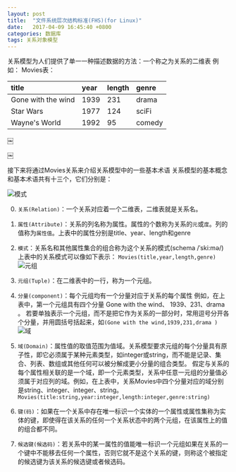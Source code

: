 ```yaml
---
layout: post
title:  "文件系统层次结构标准(FHS)(for Linux)"
date:   2017-04-09 16:45:40 +0800
categories: 数据库
tags: 关系对象模型
---
```




关系模型为人们提供了单一一种描述数据的方法：一个称之为关系的二维表
例如：
Movies表：

| title | year | length | genre |
|:--|:-- |:-- |:-- |
| Gone with the wind | 1939 | 231 | drama |
| Star Wars | 1977 | 124 | sciFi |
| Wayne's World | 1992 | 95 | comedy |




￼

￼

接下来将通过Movies关系来介绍关系模型中的一些基本术语
关系模型的基本概念和基本术语共有十三个，它们分别是：

![模式](http://img.blog.csdn.net/20170502203739134?watermark/2/text/aHR0cDovL2Jsb2cuY3Nkbi5uZXQvcXFfMjk3NTMyODU=/font/5a6L5L2T/fontsize/400/fill/I0JBQkFCMA==/dissolve/70/gravity/SouthEast)

0. `关系(Relation)`：一个关系对应着一个二维表，二维表就是关系名。
0. `属性(Attribute)`：关系的列名称为属性。属性的个数称为关系的`元`或`度`。列的值称为`属性值`。上表中的属性分别是title、year、length和genre
0. `模式`：关系名和其他属性集合的组合称为这个关系的模式(schema /ˈski:mə/)
上表中的关系模式可以像如下表示：
`Movies(title,year,length,genre)`
![元组](http://img.blog.csdn.net/20170502204015466?watermark/2/text/aHR0cDovL2Jsb2cuY3Nkbi5uZXQvcXFfMjk3NTMyODU=/font/5a6L5L2T/fontsize/400/fill/I0JBQkFCMA==/dissolve/70/gravity/SouthEast)

0. `元组(Tuple)`：在二维表中的一行，称为一个元组。
0. `分量(component)`：每个元组均有一个分量对应于关系的每个属性
例如，在上表中，第一个元组具有四个分量 Gone with the wind、 1939、231、drama 。
若要单独表示一个元组，而不是把它作为关系的一部分时，常用逗号分开各个分量，并用圆括号括起来，如`(Gone with the wind,1939,231,drama )`  
![域](http://img.blog.csdn.net/20170502204408493?watermark/2/text/aHR0cDovL2Jsb2cuY3Nkbi5uZXQvcXFfMjk3NTMyODU=/font/5a6L5L2T/fontsize/400/fill/I0JBQkFCMA==/dissolve/70/gravity/SouthEast)

0.  `域(Domain)`：属性值的取值范围为值域。关系模型要求元组的每个分量具有原子性，即它必须属于某种元素类型，如integer或string，而不能是记录、集合、列表、数组或其他任何可以被分解成更小分量的组合类型。
假定与关系的每个属性相关联的是一个域，即一个元素类型，关系中任意一元组的分量值必须属于对应列的域。例如，在上表中，关系Movies中四个分量对应的域分别是string、integer、integer、string。
`Movies(title:string,year:integer,length:integer,genre:string)`
0. `键(码)`：如果在一个关系中存在唯一标识一个实体的一个属性或属性集称为实体的键，即使得在该关系的任何一个关系状态中的两个元组，在该属性上的值的组合都不同。
0. `候选键(候选码)`：若关系中的某一属性的值能唯一标识一个元组如果在关系的一个键中不能移去任何一个属性，否则它就不是这个关系的键，则称这个被指定的候选键为该关系的候选键或者候选码。